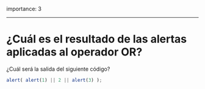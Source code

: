 importance: 3

---

# ¿Cuál es el resultado de las alertas aplicadas al operador OR?

¿Cuál será la salida del siguiente código?

```js
alert( alert(1) || 2 || alert(3) );
```

